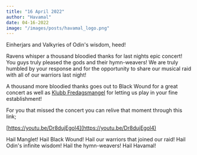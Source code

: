 ```yaml
---
title: "16 April 2022"
author: "Havamal"
date: 04-16-2022
image: "/images/posts/havamal_logo.png"
---
```


Einherjars and Valkyries of Odin's wisdom, heed!

Ravens whisper a thousand bloodied thanks for last nights epic concert! You guys truly pleased the gods and their hymn-weavers! We are truly humbled by your response and for the opportunity to share our musical raid with all of our warriors last night!

A thousand more bloodied thanks goes out to Black Wound for a great concert as well as [Klubb Fredagsmangel](https://www.facebook.com/klubbfredagsmangel/) for letting us play in your fine establishment!

For you that missed the concert you can relive that moment through this link;

[https://youtu.be/Dr8dujEgol4](https://youtu.be/Dr8dujEgol4)

Hail Manglet! Hail Black Wound! Hail our warriors that joined our raid! Hail Odin's infinite wisdom! Hail the hymn-weavers! Hail Havamal!